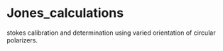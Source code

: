 # Jones_calculations
 stokes calibration and determination using varied orientation of circular polarizers.
